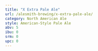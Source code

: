 ```yaml
---
title: "X Extra Pale Ale"
url: /alesmith-brewing/x-extra-pale-ale/
category: North American Ale
style: American-Style Pale Ale
abv: 5
ibu: 0
srm: 0
upc: 0
---
```


